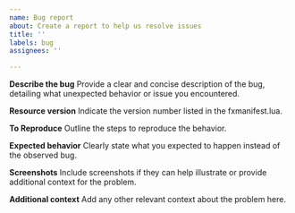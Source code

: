 ```yaml
---
name: Bug report
about: Create a report to help us resolve issues
title: ''
labels: bug
assignees: ''

---
```


**Describe the bug**
Provide a clear and concise description of the bug, detailing what unexpected behavior or issue you encountered.

**Resource version**
Indicate the version number listed in the fxmanifest.lua.

**To Reproduce**
Outline the steps to reproduce the behavior.

**Expected behavior**
Clearly state what you expected to happen instead of the observed bug.

**Screenshots**
Include screenshots if they can help illustrate or provide additional context for the problem.

**Additional context**
Add any other relevant context about the problem here.
